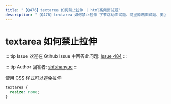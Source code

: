 ```yaml
---
title: "【Q476】textarea 如何禁止拉伸 | html高频面试题"
description: "【Q476】textarea 如何禁止拉伸 字节跳动面试题、阿里腾讯面试题、美团小米面试题。"
---
```


# textarea 如何禁止拉伸

::: tip Issue
欢迎在 Gtihub Issue 中回答此问题: [Issue 484](https://github.com/shfshanyue/Daily-Question/issues/484)
:::

::: tip Author
回答者: [shfshanyue](https://github.com/shfshanyue)
:::

使用 CSS 样式可以避免拉伸

```css
textarea {
  resize: none;
}
```
